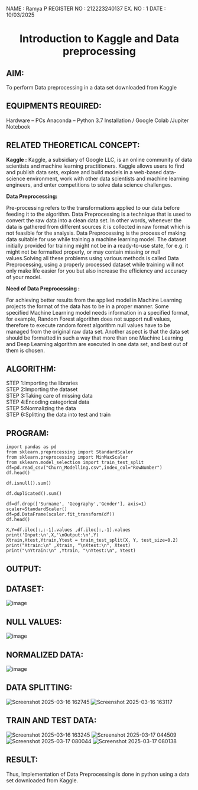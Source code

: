 NAME : Ramya P
REGISTER NO : 212223240137
EX. NO : 1
DATE : 10/03/2025
<H1 ALIGN =CENTER> Introduction to Kaggle and Data preprocessing</H1>

## AIM:

To perform Data preprocessing in a data set downloaded from Kaggle

## EQUIPMENTS REQUIRED:
Hardware – PCs
Anaconda – Python 3.7 Installation / Google Colab /Jupiter Notebook

## RELATED THEORETICAL CONCEPT:

**Kaggle :**
Kaggle, a subsidiary of Google LLC, is an online community of data scientists and machine learning practitioners. Kaggle allows users to find and publish data sets, explore and build models in a web-based data-science environment, work with other data scientists and machine learning engineers, and enter competitions to solve data science challenges.

**Data Preprocessing:**

Pre-processing refers to the transformations applied to our data before feeding it to the algorithm. Data Preprocessing is a technique that is used to convert the raw data into a clean data set. In other words, whenever the data is gathered from different sources it is collected in raw format which is not feasible for the analysis.
Data Preprocessing is the process of making data suitable for use while training a machine learning model. The dataset initially provided for training might not be in a ready-to-use state, for e.g. it might not be formatted properly, or may contain missing or null values.Solving all these problems using various methods is called Data Preprocessing, using a properly processed dataset while training will not only make life easier for you but also increase the efficiency and accuracy of your model.

**Need of Data Preprocessing :**

For achieving better results from the applied model in Machine Learning projects the format of the data has to be in a proper manner. Some specified Machine Learning model needs information in a specified format, for example, Random Forest algorithm does not support null values, therefore to execute random forest algorithm null values have to be managed from the original raw data set.
Another aspect is that the data set should be formatted in such a way that more than one Machine Learning and Deep Learning algorithm are executed in one data set, and best out of them is chosen.


## ALGORITHM:
STEP 1:Importing the libraries<BR>
STEP 2:Importing the dataset<BR>
STEP 3:Taking care of missing data<BR>
STEP 4:Encoding categorical data<BR>
STEP 5:Normalizing the data<BR>
STEP 6:Splitting the data into test and train<BR>

##  PROGRAM:
```
import pandas as pd                                                
from sklearn.preprocessing import StandardScaler
from sklearn.preprocessing import MinMaxScaler
from sklearn.model_selection import train_test_split
df=pd.read_csv("Churn_Modelling.csv",index_col="RowNumber")         
df.head()
```

```
df.isnull().sum()                                                   
```
```
df.duplicated().sum()                                               
```
```
df=df.drop(['Surname', 'Geography','Gender'], axis=1)               
scaler=StandardScaler()                                             
df=pd.DataFrame(scaler.fit_transform(df))
df.head()
```
```
X,Y=df.iloc[:,:-1].values ,df.iloc[:,-1].values                     
print('Input:\n',X,'\nOutput:\n',Y) 
Xtrain,Xtest,Ytrain,Ytest = train_test_split(X, Y, test_size=0.2)   
print("Xtrain:\n" ,Xtrain, "\nXtest:\n", Xtest)                     
print("\nYtrain:\n" ,Ytrain, "\nYtest:\n", Ytest)                   
```
## OUTPUT:
## DATASET:
![image](https://github.com/user-attachments/assets/a7ecbfc3-2363-4fc3-be76-1d142540ec41)
## NULL VALUES:
![image](https://github.com/user-attachments/assets/9e7c2a04-a6b5-422d-8867-9f1fc03daddd)
## NORMALIZED DATA:
![image](https://github.com/user-attachments/assets/be85853e-db10-474d-a959-5d254027b78e)
## DATA SPLITTING:
![Screenshot 2025-03-16 162745](https://github.com/user-attachments/assets/222eb899-c6e4-4702-98d8-74ac006638d1)
![Screenshot 2025-03-16 163117](https://github.com/user-attachments/assets/310d4097-36d2-4e8f-a124-e412ecb08633)
## TRAIN AND TEST DATA:
![Screenshot 2025-03-16 163245](https://github.com/user-attachments/assets/4f4e09e8-1175-40fc-90dd-2a35234616b6)
![Screenshot 2025-03-17 044509](https://github.com/user-attachments/assets/3496eea3-1534-40e0-b019-6211e09828d9)
![Screenshot 2025-03-17 080044](https://github.com/user-attachments/assets/907b3fcf-0cf0-4350-8d83-df0f03cd52c0)
![Screenshot 2025-03-17 080138](https://github.com/user-attachments/assets/7923c70e-cfd8-4bba-8180-13ce29b140b2)
## RESULT:
Thus, Implementation of Data Preprocessing is done in python  using a data set downloaded from Kaggle.


